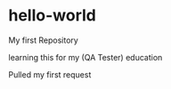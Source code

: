 # hello-world

My first Repository

learning this for my (QA Tester) education

Pulled my first request
